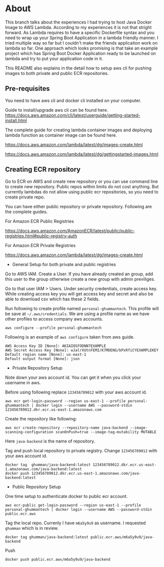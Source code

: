 # About

This branch talks about the experiences I had trying to host Java Docker Image to AWS Lambda. According to my experiences it is not that stright forward. As Lambda requires to have a specific Dockerfile syntax and you need to wrap up your Spring Boot Application in a lambda friendly manner. I tried multiple way so far but I couldn't make the friends applicaiton work on lambda so far. One approach which looks promising is that take an example project which has Spring Boot Docker Application ready to be launched on lambda and try to put your application code in it.  


This README also explains in the detail how to setup aws cli for pushing images to both private and public ECR repositories. 

## Pre-requisites

You need to have aws cli and docker cli installed on your computer. 

Guide to install/upgrade aws cli can be found here. 
https://docs.aws.amazon.com/cli/latest/userguide/getting-started-install.html

The complete guide for creating lambda container images and deploying lambda function as container image can be found here. 

https://docs.aws.amazon.com/lambda/latest/dg/images-create.html

https://docs.aws.amazon.com/lambda/latest/dg/gettingstarted-images.html

## Creating ECR repository
Go to ECR on AWS and create new repository or you can use command line to create new repository. Public repos within limits do not cost anything. But currently lambdas do not allow using public ecr repositories, so you need to create private repo. 

You can have either public repository or private repository. Following are the complete guides.

For Amazon ECR Public Registries

https://docs.aws.amazon.com/AmazonECR/latest/public/public-registries.html#public-registry-auth

For Amazon ECR Private Registries

https://docs.aws.amazon.com/lambda/latest/dg/images-create.html

- General Setup for both private and public registries

Go to AWS IAM. Create a User. If you have already created an group, add this user to the group otherwise create a new group with admin previliges. 

Go to that user IAM > Users. Under security credentials, create access key. While creating access key you will get access key and secret and also be able to download csv which has these 2 fields. 

Run following to create profile named `personal-ghummantech`. This profile will be save at `~/.aws/credentials`. We are using a profile name as we have other profiles to access company aws accounts. 
``` 
aws configure --profile personal-ghummantech
```

Following is an example of `aws configure` taken from aws guide. 
```
AWS Access Key ID [None]: AKIAIOSFODNN7EXAMPLE
AWS Secret Access Key [None]: wJalrXUtnFEMI/K7MDENG/bPxRfiCYEXAMPLEKEY
Default region name [None]: us-east-1
Default output format [None]: json
```

- Private Repository Setup

Note down your aws account id. You can get it when you click your username in aws. 

Before using following replace `123456789012` with your aws account id. 
```
aws ecr get-login-password --region us-east-1 --profile personal-ghummantech | docker login --username AWS --password-stdin 123456789012.dkr.ecr.us-east-1.amazonaws.com    
```

Create the repository like following: 
```
aws ecr create-repository --repository-name java-backend --image-scanning-configuration scanOnPush=true --image-tag-mutability MUTABLE
```
Here `java-backend` is the name of repository. 

Tag and push local repository to private registry. Change `123456789012` with your aws account id. 
```
docker tag  ghumman/java-backend:latest 123456789012.dkr.ecr.us-east-1.amazonaws.com/java-backend:latest
docker push 123456789012.dkr.ecr.us-east-1.amazonaws.com/java-backend:latest        
```

- Public Repository Setup

One time setup to authenticate docker to public ecr account. 
```
aws ecr-public get-login-password --region us-east-1 --profile personal-ghummantech | docker login --username AWS --password-stdin public.ecr.aws
```

Tag the local repo. Currenly I have `m6a5y9u9` as username. I requested `ghumman` which is in review. 
```
docker tag ghumman/java-backend:latest public.ecr.aws/m6a5y9u9/java-backend
```

Push
```
docker push public.ecr.aws/m6a5y9u9/java-backend
```
